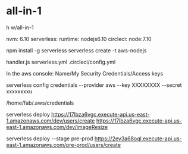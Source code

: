 
# all-in-1

h w/all-in-1

nvm: 6.10
serverless: runtime: nodejs6.10
circleci: node:7.10

npm install -g serverless
serverless create -t aws-nodejs

handler.js
serverless.yml
.circleci/config.yml

In the aws console:
Name/My Security Credentials/Access keys

serverless config credentials --provider aws --key XXXXXXXX --secret xxxxxxxxu

/home/fab/.aws/credentials

serverless deploy
https://17lbza6vgc.execute-api.us-east-1.amazonaws.com/dev/users/create
https://17lbza6vgc.execute-api.us-east-1.amazonaws.com/dev/imageResize

serverless deploy --stage pre-prod
https://2ev3a68oql.execute-api.us-east-1.amazonaws.com/pre-prod/users/create


